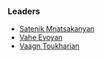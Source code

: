 ### Leaders

* [Satenik Mnatsakanyan](mailto:satenik.mnatsakanyan@owasp.org)
* [Vahe Evoyan](mailto:vahe.evoyan@owasp.org)
* [Vaagn Toukharian](mailto:vaagn.toukharian@owasp.org)


